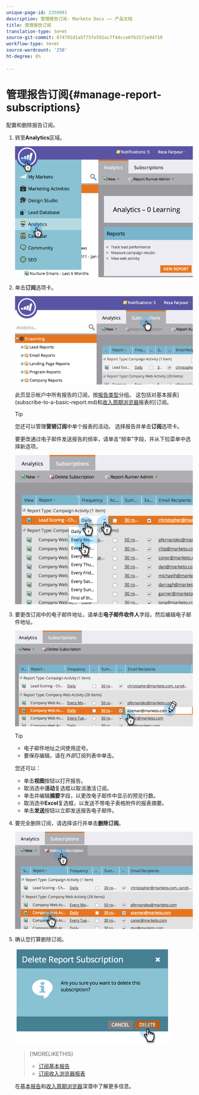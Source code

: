 ```yaml
---
unique-page-id: 2359991
description: 管理报告订阅- Marketo Docs —— 产品文档
title: 管理报告订阅
translation-type: tm+mt
source-git-commit: 074701d1a5f75fe592ac7f44cce6fb3571e94710
workflow-type: tm+mt
source-wordcount: '250'
ht-degree: 0%

---
```



# 管理报告订阅{#manage-report-subscriptions}

配置和删除报告订阅。

1. 转至&#x200B;**Analytics**&#x200B;区域。

   ![](assets/image2014-9-16-10-3a35-3a25.png)

1. 单击&#x200B;**订阅**&#x200B;选项卡。

   ![](assets/image2014-9-16-10-3a35-3a32.png)

   此页显示帐户中所有报告的订阅，按[报告类型](../../../../product-docs/reporting/basic-reporting/report-types/report-type-overview.md)分组。 这包括对基本报表](subscribe-to-a-basic-report.md)和[收入周期浏览器](http://docs.marketo.com/display/docs/revenue+cycle+analytics)报表的[订阅。

   >[!TIP]
   >
   >您还可以管理&#x200B;**营销订阅**&#x200B;中单个报表的活动。 选择报告并单击&#x200B;**订阅**&#x200B;选项卡。

   要更改通过电子邮件发送报告的频率，请单击“频率”字段，并从下拉菜单中选择新选项。

   ![](assets/image2014-9-16-10-3a36-3a4.png)

1. 要更改订阅中的电子邮件地址，请单击&#x200B;**电子邮件收件人**&#x200B;字段，然后编辑电子邮件地址。

   ![](assets/image2014-9-16-10-3a36-3a11.png)

   >[!TIP]
   >
   >
   >    
   >    
   >    * 电子邮件地址之间使用逗号。
   >    * 要保存编辑，请在&#x200B;*外部*&#x200B;订阅列表中单击。


   您还可以：

   * 单击&#x200B;**视图**&#x200B;按钮以打开报告。
   * 取消选中&#x200B;**活动**&#x200B;复选框以取消激活订阅。
   * 单击并编辑&#x200B;**摘要**&#x200B;字段，以更改电子邮件中显示的预览行数。
   * 取消选中&#x200B;**Excel**&#x200B;复选框，以发送不带电子表格附件的报表摘要。
   * 单击&#x200B;**发送**&#x200B;按钮以立即发送报告电子邮件。



1. 要完全删除订阅，请选择该行并单击&#x200B;**删除订阅**。

   ![](assets/image2014-9-16-10-3a36-3a38.png)

1. 确认您打算删除订阅。

   ![](assets/image2014-9-16-10-3a36-3a43.png)

   >[!MORELIKETHIS]
   >
   >
   >    
   >    
   >    * [订阅基本报告](subscribe-to-a-basic-report.md)
   >    * [订阅收入浏览器报表](../../../../product-docs/reporting/revenue-cycle-analytics/revenue-explorer/subscribe-to-a-revenue-explorer-report.md)


   在[基本报告](http://docs.marketo.com/display/docs/basic+reporting)和[收入周期浏览器](http://docs.marketo.com/display/docs/revenue+cycle+analytics)深潜中了解更多信息。


